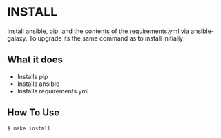 # INSTALL

Install ansible, pip, and the contents of the requirements.yml via ansible-galaxy. To upgrade its the same command as to install initially

## What it does

* Installs pip
* Installs ansible
* Installs requirements.yml

## How To Use

```bash
$ make install
```
